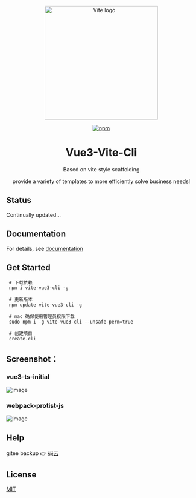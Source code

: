 <p align="center">
      <a href="https://vitejs.dev" target="_blank" rel="noopener noreferrer">
               <img width="300" src="https://vitejs.dev/logo.svg" alt="Vite logo">
      </a>
</p>

<p align="center">
    <a href="https://www.npmjs.com/package/vite-vue3-cli">
        <img src="https://img.shields.io/badge/version-0.0.10-brightgreen.svg" alt="npm">
    </a>
</p>

<h1 align="center">Vue3-Vite-Cli</h1>
<p align="center">Based on vite style scaffolding</p>
<p align="center">provide a variety of templates to more efficiently solve business needs!</p>

## Status 

Continually updated...

## Documentation
For details, see <a href="https://wushijiang.cn/vue3-vite-cli/"> documentation </a>  

## Get Started

```
 # 下载依赖
 npm i vite-vue3-cli -g

 # 更新版本
 npm update vite-vue3-cli -g

 # mac 确保使用管理员权限下载
 sudo npm i -g vite-vue3-cli --unsafe-perm=true 
 
 # 创建项目
 create-cli 
```

## Screenshot：  

### vue3-ts-initial

![image](https://user-images.githubusercontent.com/38801556/115701761-b01e5100-a39a-11eb-856c-f4f1b02d8c2c.png)

### webpack-protist-js

![image](https://user-images.githubusercontent.com/38801556/164145946-a802d51b-c537-41a8-8ae6-7b560a19dd9e.png)


## Help
 
 gitee backup 👉 <a href="https://gitee.com/wushijiang13/vue3-vite-cli">码云</a>  

## License

<a href="https://github.com/wushijiang13/vue3-vite-cli/blob/master/LICENSE">MIT</a>